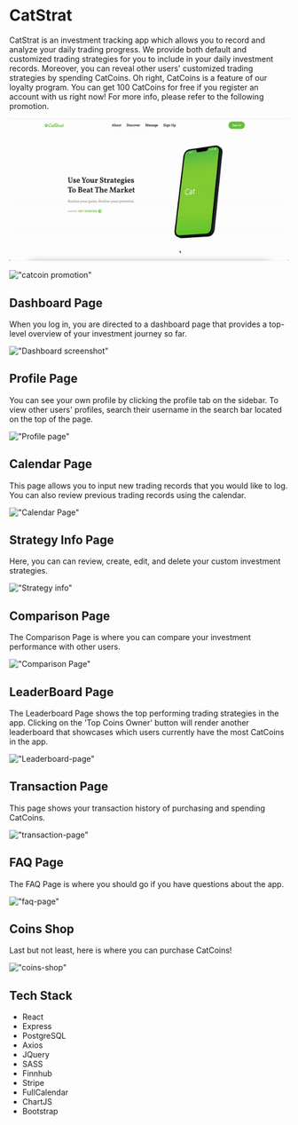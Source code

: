 # CatStrat
CatStrat is an investment tracking app which allows you to record and analyze your daily trading progress. We provide both default and customized trading strategies for you to include in your daily investment records. Moreover, you can reveal other users' customized trading strategies by spending CatCoins. Oh right, CatCoins is a feature of our loyalty program. You can get 100 CatCoins for free if you register an account with us right now! For more info, please refer to the following promotion.

!["Landing page"](https://github.com/Kuangdia/CatStrat/blob/main/public/docs/homepage1.gif)

!["catcoin promotion"](https://github.com/Kuangdia/CatStrat/blob/main/public/docs/catcoin-promotion.png)

## Dashboard Page
When you log in, you are directed to a dashboard page that provides a top-level overview of your investment journey so far.

!["Dashboard screenshot"](https://github.com/Kuangdia/CatStrat/blob/main/public/docs/dashboard-page.png)

## Profile Page
You can see your own profile by clicking the profile tab on the sidebar. To view other users' profiles, search their username in the search bar located on the top of the page.

!["Profile page"](https://github.com/Kuangdia/CatStrat/blob/main/public/docs/profile-page.png)

## Calendar Page
This page allows you to input new trading records that you would like to log. You can also review previous trading records using the calendar.

!["Calendar Page"](https://github.com/Kuangdia/CatStrat/blob/main/public/docs/calendar-page.png)

## Strategy Info Page
Here, you can can review, create, edit, and delete your custom investment strategies.

!["Strategy info"](https://github.com/Kuangdia/CatStrat/blob/main/public/docs/strategy-info-page.png)

## Comparison Page
The Comparison Page is where you can compare your investment performance with other users.

!["Comparison Page"](https://github.com/Kuangdia/CatStrat/blob/main/public/docs/comparison-page1.png)

## LeaderBoard Page
The Leaderboard Page shows the top performing trading strategies in the app. Clicking on the 'Top Coins Owner' button will render another leaderboard that showcases which users currently have the most CatCoins in the app.

!["Leaderboard-page"](https://github.com/Kuangdia/CatStrat/blob/main/public/docs/leaderboard-page.png)

## Transaction Page
This page shows your transaction history of purchasing and spending CatCoins.

!["transaction-page"](https://github.com/Kuangdia/CatStrat/blob/main/public/docs/transaction-page.png)

## FAQ Page
The FAQ Page is where you should go if you have questions about the app.

!["faq-page"](https://github.com/Kuangdia/CatStrat/blob/main/public/docs/FAQ-page.png)

## Coins Shop
Last but not least, here is where you can purchase CatCoins!

!["coins-shop"](https://github.com/Kuangdia/CatStrat/blob/main/public/docs/cat-shop.png)



## Tech Stack

* React
* Express
* PostgreSQL
* Axios
* JQuery
* SASS
* Finnhub
* Stripe
* FullCalendar
* ChartJS
* Bootstrap






